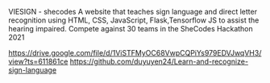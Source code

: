 VIESIGN - shecodes 
A website that teaches sign language and direct letter recognition using HTML, CSS, JavaScript, Flask,Tensorflow JS to assist the hearing impaired. Compete against 30 teams in the SheCodes Hackathon 2021

https://drive.google.com/file/d/1ViSTFMyOC68VwpCQPiYs979EDVJwqVH3/view?ts=611861ce
https://github.com/duyuyen24/Learn-and-recognize-sign-language
